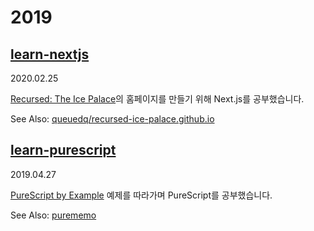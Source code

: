 # 2019

## [learn-nextjs](learn-nextjs)

2020.02.25

[Recursed: The Ice Palace](recursed-ice-palace.github.io)의 홈페이지를 만들기 위해 Next.js를 공부했습니다.

See Also: [queuedq/recursed-ice-palace.github.io](https://github.com/queuedq/recursed-ice-palace.github.io)

## [learn-purescript](learn-purescript)

2019.04.27

[PureScript by Example](https://leanpub.com/purescript/read) 예제를 따라가며 PureScript를 공부했습니다.

See Also: [purememo](https://github.com/queuedq/purememo)
